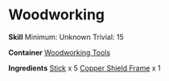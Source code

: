 <!-- TITLE: Rough Wooden Shield -->
<!-- SUBTITLE:  -->
# Woodworking
**Skill**
Minimum: Unknown
Trivial: 15

**Container**
[Woodworking Tools](woodworking-tools)

**Ingredients**
[Stick](stick) x 5
[Copper Shield Frame](copper-shield-frame) x 1